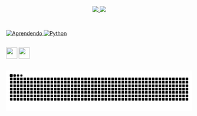 <div align="center">
  <a href="https://github.com/JSeno">
  <img height="180em" src="https://github-readme-stats.vercel.app/api?username=JSeno&show_icons=true&theme=great-gatsby&include_all_commits=true&count_private=true"/>
  <img height="180em" src="https://github-readme-stats.vercel.app/api/top-langs/?username=JSeno&layout=compact&langs_count=7&theme=great-gatsby"/>
</div>
  
  ##
  
<div style="display: in_block"><br>
  
  <img aling="top" title="Aprendendo" alt="Aprendendo" height="30" width="30" src="https://img.icons8.com/clouds/100/000000/learning.png">
  <img align="top" title="Por enquanto python" alt="Python" height="30" width="30" src="https://img.icons8.com/stickers/100/000000/python.png">
</div>
  
  ##
 
<div> 
  <a href = "mailto:jeffersonseno@gmail.com"><img width="30" height="30" src="https://img.icons8.com/dusk/64/000000/gmail.png" target="_blank"></a>
  <a href="https://www.linkedin.com/in/jefferson-luiz-seno-559936ba" target="_blank"><img width="30" height="30" src="https://img.icons8.com/external-justicon-lineal-color-justicon/64/000000/external-linkedin-social-media-justicon-lineal-color-justicon.png" target="_blank"></a> 
 </div>
  
  ##
  
![Snake animation](https://github.com/jseno/jseno/blob/output/github-contribution-grid-snake.svg)
